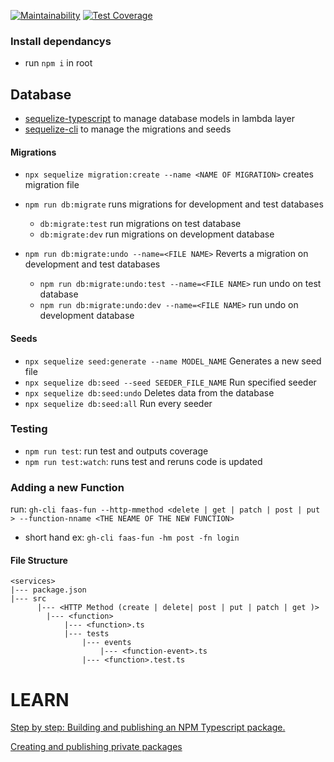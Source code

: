 [![Maintainability](https://api.codeclimate.com/v1/badges/74c7d7de668e719f7cf9/maintainability)](https://codeclimate.com/repos/62c59ee7f15d906633005cfa/maintainability)
[![Test Coverage](https://api.codeclimate.com/v1/badges/74c7d7de668e719f7cf9/test_coverage)](https://codeclimate.com/repos/62c59ee7f15d906633005cfa/test_coverage)
 
 ### Install dependancys
  - run `npm i` in root

## Database 
  - [sequelize-typescript](https://www.npmjs.com/package/sequelize-typescript#installation) to manage database models in lambda layer
  - [sequelize-cli](https://www.npmjs.com/package/sequelize-cli) to manage the migrations and seeds
#### Migrations
- `npx sequelize migration:create --name <NAME OF MIGRATION>` creates migration file

- `npm run db:migrate` runs migrations for development and test databases
  - `db:migrate:test` run migrations on test database
  - `db:migrate:dev` run migrations on development database

- `npm run db:migrate:undo --name=<FILE NAME>` Reverts a migration on development and test databases
  - `npm run db:migrate:undo:test --name=<FILE NAME>` run undo on test database
  - `npm run db:migrate:undo:dev --name=<FILE NAME>` run undo on development database

#### Seeds
- `npx sequelize seed:generate --name MODEL_NAME`  Generates a new seed file
- `npx sequelize db:seed --seed SEEDER_FILE_NAME`  Run specified seeder
- `npx sequelize db:seed:undo`                     Deletes data from the database
- `npx sequelize db:seed:all`                      Run every seeder
 
 ### Testing
  - `npm run test`: run test and outputs coverage
  - `npm run test:watch`: runs test and reruns code is updated

### Adding a new Function

run: `gh-cli faas-fun --http-mmethod <delete | get | patch | post | put > --function-nname <THE NEAME OF THE NEW FUNCTION>`
  - short hand ex: `gh-cli faas-fun -hm post -fn login`

#### File Structure

```
<services>
|--- package.json
|--- src
      |--- <HTTP Method (create | delete| post | put | patch | get )>
        |--- <function>
            |--- <function>.ts
            |--- tests
                |--- events
                    |--- <function-event>.ts
                |--- <function>.test.ts

```

# LEARN

[Step by step: Building and publishing an NPM Typescript package.](https://itnext.io/step-by-step-building-and-publishing-an-npm-typescript-package-44fe7164964c)

[Creating and publishing private packages](https://docs.npmjs.com/creating-and-publishing-private-packages)